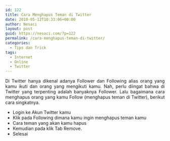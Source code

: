 ```yaml
---
id: 122
title: Cara Menghapus Teman di Twitter
date: 2010-05-12T10:33:06+00:00
author: Nesaci
layout: post
guid: https://nesaci.com/?p=122
permalink: /cara-menghapus-teman-di-twitter/
categories:
  - Tips dan Trick
tags:
  - Internet
  - Online
  - Twitter
---
```

<p style="text-align: justify;">
  Di Twitter hanya dikenal adanya Follower dan Following alias orang yang kamu ikuti dan orang yang mengikuti kamu. Nah, perlu diingat bahwa di Twitter yang terpenting adalah banyaknya Follower. Lalu bagaimana cara menghapus orang yang kamu Follow (menghapus teman di Twitter), berikut cara singkatnya.<!--more-->
</p>

  * Login ke Akun Twitter kamu
  * Klik pada Following dimana kamu ingin menghapus teman kamu
  * Cara teman yang akan kamu hapus
  * Kemudian pada klik Tab Remove.
  * Selesai